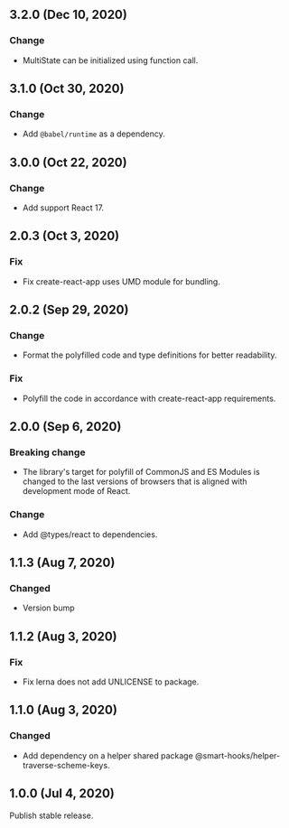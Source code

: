 ## 3.2.0 (Dec 10, 2020)

### Change

- MultiState can be initialized using function call.

## 3.1.0 (Oct 30, 2020)

### Change

- Add `@babel/runtime` as a dependency.

## 3.0.0 (Oct 22, 2020)

### Change

- Add support React 17.

## 2.0.3 (Oct 3, 2020)

### Fix

- Fix create-react-app uses UMD module for bundling.

## 2.0.2 (Sep 29, 2020)

### Change

- Format the polyfilled code and type definitions for better readability.

### Fix

- Polyfill the code in accordance with create-react-app requirements.

## 2.0.0 (Sep 6, 2020)

### Breaking change

- The library's target for polyfill of CommonJS and ES Modules is changed to the last versions of
  browsers that is aligned with development mode of React.

### Change

- Add @types/react to dependencies.

## 1.1.3 (Aug 7, 2020)

### Changed

- Version bump

## 1.1.2 (Aug 3, 2020)

### Fix

- Fix lerna does not add UNLICENSE to package.

## 1.1.0 (Aug 3, 2020)

### Changed

- Add dependency on a helper shared package @smart-hooks/helper-traverse-scheme-keys.

## 1.0.0 (Jul 4, 2020)

Publish stable release.
